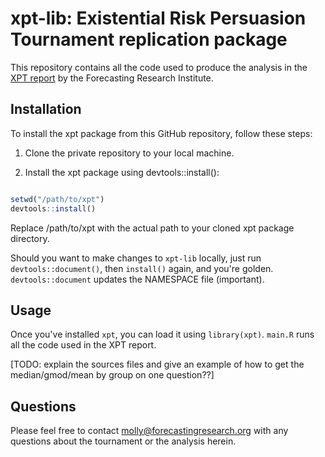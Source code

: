 xpt-lib: Existential Risk Persuasion Tournament replication package
================

<!-- badges: start -->

<!-- badges: end -->

This repository contains all the code used to produce the analysis in the
[XPT report](https://forecastingresearch.org/s/XPT.pdf) by the Forecasting
Research Institute.

## Installation

To install the xpt package from this GitHub repository, follow these steps:

1. Clone the private repository to your local machine.

2. Install the xpt package using devtools::install():

```R

setwd("/path/to/xpt")
devtools::install()
```

Replace /path/to/xpt with the actual path to your cloned xpt package directory.

Should you want to make changes to `xpt-lib` locally, just run
`devtools::document()`, then `install()` again, and you're golden.
`devtools::document` updates the NAMESPACE file (important).

## Usage

Once you've installed `xpt`, you can load it using `library(xpt)`.
`main.R` runs all the code used in the XPT report.

[TODO: explain the sources files and give an example of how to get the median/gmod/mean by group on one question??]

## Questions

Please feel free to contact molly@forecastingresearch.org with any questions
about the tournament or the analysis herein.
